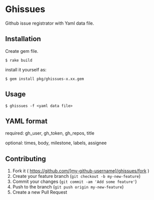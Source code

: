 # Ghissues

Github issue registrator with Yaml data file.

## Installation

Create gem file.

    $ rake build


install it yourself as:

    $ gem install pkg/ghissues-x.xx.gem

## Usage

    $ ghissues -f <yaml data file>

## YAML format

required: gh_user, gh_token, gh_repos, title  

optional: times, body, milestone, labels, assignee


## Contributing

1. Fork it ( https://github.com/[my-github-username]/ghissues/fork )
2. Create your feature branch (`git checkout -b my-new-feature`)
3. Commit your changes (`git commit -am 'Add some feature'`)
4. Push to the branch (`git push origin my-new-feature`)
5. Create a new Pull Request
